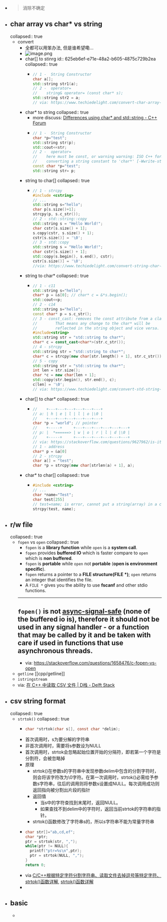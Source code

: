 - > 消除不确定
- ## char array vs char* vs string
  collapsed:: true
  - convert
    - 全都可以用笨办法, 但是谁希望嘞...
    - ![image.png](../assets/image_1650381995421_0.png)
    - char[] to stinrg
      id:: 625eb6ef-e71e-48a2-b605-4875c729b2ea
      collapsed:: true
      - ```cpp
        // 1 -  String Constructor
        char a[];
        std::string str1(a);
        // 2 -  operator=
        //    string& operator= (const char* s);
        std::string str2 = a;
        // via: https://www.techiedelight.com/convert-char-array-string-cpp/
        ```
    - char* to string
      collapsed:: true
      - more discuss: [Differences using char* and std::string - C++ Forum](http://www.cplusplus.com/forum/beginner/39622/)
      - ```cpp
        // 1 -  String Constructor
        char *p="test";
        std::string str(p);
        std::cout<<str;
        // 2 -  operator=
        //    here must be const, or warning warning: ISO C++ forbids
        //    converting a string constant to 'char*' [-Wwrite-strings]
        const char *p="test";
        std::string str= p;
        ```
    - string to char[]
      collapsed:: true
      - ```cpp
        // 1 - strcpy
        #include <cstring>
        // ...
        std::string s="hello";
        char p[s.size()+1];
        strcpy(p, s.c_str());
        // 2 - std::string::copy
        std::string s = "Hello World!";
        char cstr[s.size() + 1];
        s.copy(cstr, s.size() + 1);
        cstr[s.size()] = '\0';
        // 3 - std::copy
        std::string s = "Hello World!";
        char cstr[s.size() + 1];
        std::copy(s.begin(), s.end(), cstr);
        cstr[s.size()] = '\0';
        //via: https://www.techiedelight.com/convert-string-char-array-cpp/
        ```
    - string to char*
      collapsed:: true
      - ```cpp
        // 1 - c11
        std::string s="hello";
        char* p = &s[0]; // char* c = &*s.begin();
        std::cout<<p;
        // 2 - c14
        std::string s="hello";
        const char* p = s.c_str();
        // 3 - const_cast: removes the const attribute from a class.
        //        That means any change to the char* will be
        //        reflected in the string object and vice versa.
        #include<string>
        std::string str = "std::string to char*";
        char* c = const_cast<char*>(str.c_str());
        // 4 - strcpy
        std::string str = "std::string to char*";
        char* c = strcpy(new char[str.length() + 1], str.c_str());
        // 5 - copy
        std::string str = "std::string to char*";
        int len = str.size();
        char *c = new char[len + 1];
        std::copy(str.begin(), str.end(), c);
        c[len] = '\0';
        // via: https://www.techiedelight.com/convert-std-string-char-cpp/
        ```
    - char[] to char*
      collapsed:: true
      - ```cpp
        //    +---+---+---+---+---+---+
        // a: | h | e | l | l | o |\0 |
        //    +---+---+---+---+---+---+
        char *p = "world"; // pointer
        //    +-----+     +---+---+---+---+---+---+
        // p: |  *======> | w | o | r | l | d |\0 |
        //    +-----+     +---+---+---+---+---+---+
        // via: https://stackoverflow.com/questions/9627962/is-it-possible-to-convert-char-to-char-in-c
        // 1 - address
        char* p = &a[0]
        // 2 - strcpy
        char a[] = "test";
        char *p = strcpy(new char[strlen(a) + 1], a);
        ```
    - char* to char[]
      collapsed:: true
      - ```cpp
        #include <cstring>
        // ...
        char *name="Test";
        char test[255]
        // test=name; is error, cannot put a string(array) in a char
        strcpy(test, name);
        ```
- ## r/w file
  collapsed:: true
  - `fopen` vs `open`
    collapsed:: true
    - `fopen` is a **library function** while `open` is a **system call**.
    - `fopen` provides **buffered IO** which is faster compare to `open` which is **non buffered**.
    - `fopen` is **portable** while `open` not **portable** (**open is environment specific**).
    - `fopen` returns a pointer to a **FILE structure(FILE \*)**; `open` returns an integer that identifies the file.
    - A `FILE *` gives you the ability to use **fscanf** and other stdio functions.
    - ---
      `fopen()` is not [async-signal-safe](https://man7.org/linux/man-pages/man7/signal-safety.7.html) (none of the buffered io is), therefore it should not be used in any signal handler - or a function that may be called by it and be taken with care if used in functions that use asynchronous threads.
      ---
    - via: https://stackoverflow.com/questions/1658476/c-fopen-vs-open
  - `getline` [[cpp/getline]]
  - `istringstream`
  - via: [在 C++ 中读取 CSV 文件 | D栈 - Delft Stack](https://www.delftstack.com/zh/howto/cpp/read-csv-file-in-cpp/)
- ## csv string format
  collapsed:: true
  - `strtok()`
    collapsed:: true
    - ```c
      char *strtok(char s[], const char *delim);
      ```
    - 首次调用时，s为要分解的字符串
    - 非首次调用时，需要将s参数设为NULL
    - 首次调用时，strtok会忽略起始位置开始的分隔符，即若第一个字符是分割符，会被忽略掉
    - 原理
      - strtok()在参数s的字符串中发现参数delim中包含的分割字符时，则会将该字符改为\0字符。在第一次调用时，strtok()必需给予参数s字符串，往后的调用则将参数s设置成NULL。每次调用成功则返回指向被分割出片段的指针
      - 返回值
        - 当s中的字符查找到末尾时，返回NULL。
        - 如果查找不到delim中的字符时，返回当前strtok的字符串的指针。
      - strtok()函数修改了字符串s的，所以s字符串不能为常量字符串
    - ```cpp
      char str[]="ab,cd,ef";
      char *ptr;
      ptr = strtok(str, ",");
      while(ptr != NULL){
        printf("ptr=%s\n",ptr);
        ptr = strtok(NULL, ",");
      }
      return 0;
      ```
    - via [C/C++根据特定字符分割字符串、读取文件去掉逗号等特定字符、strtok()函数详解](https://blog.csdn.net/Sophia_11/article/details/89517483), [strtok()函数详解](https://blog.csdn.net/weibo1230123/article/details/80177898)
    -
- ## basic
  -